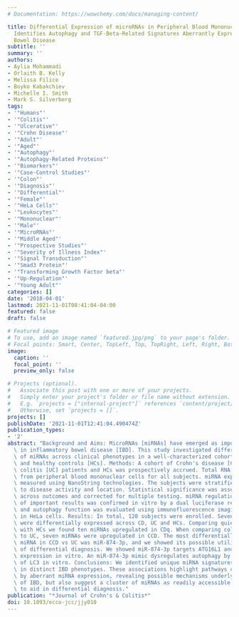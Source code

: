 ```yaml
---
# Documentation: https://wowchemy.com/docs/managing-content/

title: Differential Expression of microRNAs in Peripheral Blood Mononuclear Cells
  Identifies Autophagy and TGF-Beta-Related Signatures Aberrantly Expressed in Inflammatory
  Bowel Disease
subtitle: ''
summary: ''
authors:
- Aylia Mohammadi
- Orlaith B. Kelly
- Melissa Filice
- Boyko Kabakchiev
- Michelle I. Smith
- Mark S. Silverberg
tags:
- '"Humans"'
- '"Colitis"'
- '"Ulcerative"'
- '"Crohn Disease"'
- '"Adult"'
- '"Aged"'
- '"Autophagy"'
- '"Autophagy-Related Proteins"'
- '"Biomarkers"'
- '"Case-Control Studies"'
- '"Colon"'
- '"Diagnosis"'
- '"Differential"'
- '"Female"'
- '"HeLa Cells"'
- '"Leukocytes"'
- '"Mononuclear"'
- '"Male"'
- '"MicroRNAs"'
- '"Middle Aged"'
- '"Prospective Studies"'
- '"Severity of Illness Index"'
- '"Signal Transduction"'
- '"Smad3 Protein"'
- '"Transforming Growth Factor beta"'
- '"Up-Regulation"'
- '"Young Adult"'
categories: []
date: '2018-04-01'
lastmod: 2021-11-01T08:41:04-04:00
featured: false
draft: false

# Featured image
# To use, add an image named `featured.jpg/png` to your page's folder.
# Focal points: Smart, Center, TopLeft, Top, TopRight, Left, Right, BottomLeft, Bottom, BottomRight.
image:
  caption: ''
  focal_point: ''
  preview_only: false

# Projects (optional).
#   Associate this post with one or more of your projects.
#   Simply enter your project's folder or file name without extension.
#   E.g. `projects = ["internal-project"]` references `content/project/deep-learning/index.md`.
#   Otherwise, set `projects = []`.
projects: []
publishDate: '2021-11-01T12:41:04.490474Z'
publication_types:
- '2'
abstract: "Background and Aims: MicroRNAs [miRNAs] have emerged as important regulators\
  \ in inflammatory bowel disease [IBD]. This study investigated differential expression\
  \ of miRNAs across clinical phenotypes in a well-characterized cohort of IBD patients\
  \ and healthy controls [HCs]. Methods: A cohort of Crohn's disease [CD] and ulcerative\
  \ colitis [UC] patients and HCs was prospectively accrued. Total RNA was extracted\
  \ from peripheral blood mononuclear cells for all subjects. miRNA expression was\
  \ measured using NanoString technologies. The subjects were stratified according\
  \ to disease activity and location. Statistical significance was assessed per miRNA\
  \ across outcomes and corrected for multiple testing. miRNA regulation of transcription\
  \ of important results was confirmed in vitro by a dual luciferase reporter assay\
  \ and autophagy function was evaluated using immunofluorescence imaging of LC3 puncta\
  \ in HeLa cells. Results: In total, 120 subjects were enrolled. Seventy-four miRNAs\
  \ were differentially expressed across CD, UC and HCs. Comparing quiescent CD [CDq]\
  \ with HCs we found ten miRNAs upregulated in CDq. When comparing colonic CD [CCD]\
  \ to UC, seven miRNAs were upregulated in CCD. The most differentially expressed\
  \ miRNA in CCD vs UC was miR-874-3p, and we showed its possible utility as a biomarker\
  \ of differential diagnosis. We showed miR-874-3p targets ATG16L1 and reduces its\
  \ expression in vitro. An miR-874-3p mimic dysregulates autophagy by a reduction\
  \ of LC3 in vitro. Conclusions: We identified unique miRNA signatures expressed\
  \ in distinct IBD phenotypes. These associations highlight pathways dysregulated\
  \ by aberrant miRNA expression, revealing possible mechanisms underlying the pathophysiology\
  \ of IBD, but also suggest a cluster of miRNAs as readily accessible biomarkers\
  \ to aid in differential diagnosis."
publication: "*Journal of Crohn's & Colitis*"
doi: 10.1093/ecco-jcc/jjy010
---
```

